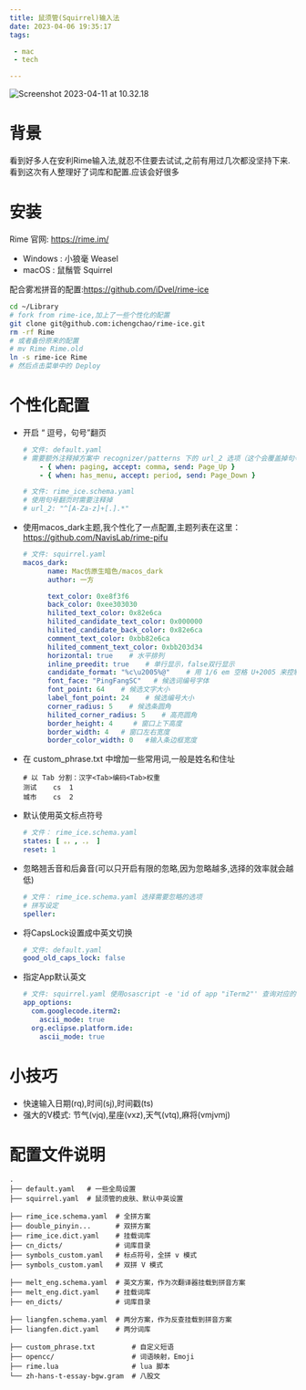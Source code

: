 ```yaml
---
title: 鼠须管(Squirrel)输入法
date: 2023-04-06 19:35:17
tags:

 - mac
 - tech

---
```




![Screenshot 2023-04-11 at 10.32.18](https://chengchaosite.oss-cn-hangzhou.aliyuncs.com/resource-container/uPic/2023_04_11_1681180399.png)

#  背景

看到好多人在安利Rime输入法,就忍不住要去试试,之前有用过几次都没坚持下来.看到这次有人整理好了词库和配置.应该会好很多

# 安装

Rime 官网: https://rime.im/

- Windows : 小狼毫 Weasel
- macOS : 鼠鬚管 Squirrel

配合雾凇拼音的配置:https://github.com/iDvel/rime-ice

```bash
cd ~/Library
# fork from rime-ice,加上了一些个性化的配置
git clone git@github.com:ichengchao/rime-ice.git
rm -rf Rime
# 或者备份原来的配置 
# mv Rime Rime.old
ln -s rime-ice Rime
# 然后点击菜单中的 Deploy
```



# 个性化配置

- 开启 “ 逗号，句号”翻页

  ```yaml
  # 文件: default.yaml
  # 需要额外注释掉方案中 recognizer/patterns 下的 url_2 选项（这个会覆盖掉句号的行为）
      - { when: paging, accept: comma, send: Page_Up }
      - { when: has_menu, accept: period, send: Page_Down }
  
  # 文件: rime_ice.schema.yaml
  # 使用句号翻页时需要注释掉
  # url_2: "^[A-Za-z]+[.].*" 
  ```

- 使用macos_dark主题,我个性化了一点配置,主题列表在这里：https://github.com/NavisLab/rime-pifu

  ```yaml
  # 文件: squirrel.yaml
  macos_dark:
        name: Mac仿原生暗色/macos_dark
        author: 一方
  
        text_color: 0xe8f3f6
        back_color: 0xee303030
        hilited_text_color: 0x82e6ca
        hilited_candidate_text_color: 0x000000
        hilited_candidate_back_color: 0x82e6ca
        comment_text_color: 0xbb82e6ca
        hilited_comment_text_color: 0xbb203d34
        horizontal: true    # 水平排列
        inline_preedit: true    # 单行显示，false双行显示
        candidate_format: "%c\u2005%@"    # 用 1/6 em 空格 U+2005 来控制编号 %c 和候选词 %@ 前后的空间。
        font_face: "PingFangSC"   # 候选词编号字体
        font_point: 64    # 候选文字大小
        label_font_point: 24    # 候选编号大小
        corner_radius: 5    # 候选条圆角
        hilited_corner_radius: 5    # 高亮圆角
        border_height: 4     # 窗口上下高度
        border_width: 4   # 窗口左右宽度
        border_color_width: 0   #输入条边框宽度
  ```

- 在 custom_phrase.txt 中增加一些常用词,一般是姓名和住址

  ```
  # 以 Tab 分割：汉字<Tab>编码<Tab>权重
  测试	cs	1
  城市	cs	2
  ```

- 默认使用英文标点符号

  ```yaml
  # 文件： rime_ice.schema.yaml
  states: [ 。，, ．， ]
  reset: 1
  ```

- 忽略翘舌音和后鼻音(可以只开启有限的忽略,因为忽略越多,选择的效率就会越低)

  ```yaml
  # 文件： rime_ice.schema.yaml 选择需要忽略的选项
  # 拼写设定
  speller:
  ```

- 将CapsLock设置成中英文切换

  ```yaml
  # 文件: default.yaml
  good_old_caps_lock: false
  ```

- 指定App默认英文

  ```yaml
  # 文件: squirrel.yaml 使用osascript -e 'id of app "iTerm2"' 查询对应的code
  app_options:
    com.googlecode.iterm2:
      ascii_mode: true
    org.eclipse.platform.ide:
      ascii_mode: true
  ```

  

# 小技巧

- 快速输入日期(rq),时间(sj),时间戳(ts)
- 强大的V模式: 节气(vjq),星座(vxz),天气(vtq),麻将(vmjvmj)



# 配置文件说明

```
.
├── default.yaml   # 一些全局设置
├── squirrel.yaml  # 鼠须管的皮肤、默认中英设置

├── rime_ice.schema.yaml  # 全拼方案
├── double_pinyin...      # 双拼方案
├── rime_ice.dict.yaml    # 挂载词库
├── cn_dicts/             # 词库目录
├── symbols_custom.yaml   # 标点符号，全拼 v 模式
├── symbols_custom.yaml   # 双拼 V 模式

├── melt_eng.schema.yaml  # 英文方案，作为次翻译器挂载到拼音方案
├── melt_eng.dict.yaml    # 挂载词库
├── en_dicts/             # 词库目录

├── liangfen.schema.yaml  # 两分方案，作为反查挂载到拼音方案
├── liangfen.dict.yaml    # 两分词库

├── custom_phrase.txt         # 自定义短语
├── opencc/                   # 词语映射，Emoji
├── rime.lua                  # lua 脚本
└── zh-hans-t-essay-bgw.gram  # 八股文
```

